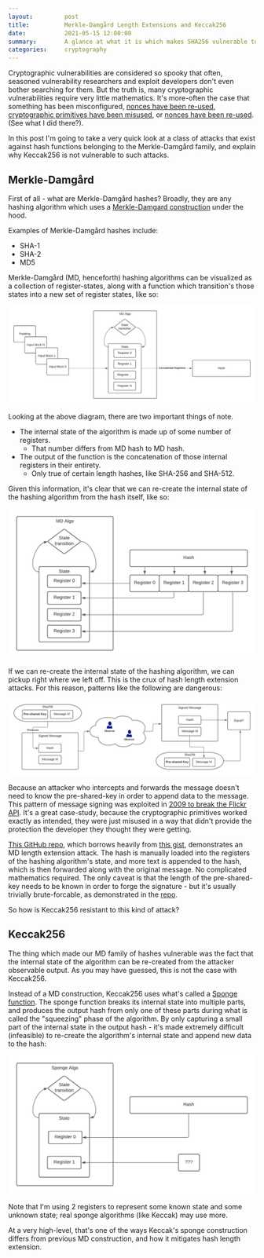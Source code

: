 ```yaml
---
layout:         post
title:          Merkle-Damgård Length Extensions and Keccak256
date:           2021-05-15 12:00:00
summary:        A glance at what it is which makes SHA256 vulnerable to hash length extension, and why Keccak256 is not vulnerable.
categories:     cryptography
---
```

Cryptographic vulnerabilities are considered so spooky that often, seasoned vulnerability researchers and exploit developers don't even bother searching for them. But the truth is, many cryptographic vulnerabilities require very little mathematics. It's more-often the case that something has been misconfigured, [nonces have been re-used](https://medium.com/asecuritysite-when-bob-met-alice/not-playing-randomly-the-sony-ps3-and-bitcoin-crypto-hacks-c1fe92bea9bc), [cryptographic primitives have been misused](http://netifera.com/research/flickr_api_signature_forgery.pdf), or [nonces have been re-used](https://medium.com/asecuritysite-when-bob-met-alice/not-playing-randomly-the-sony-ps3-and-bitcoin-crypto-hacks-c1fe92bea9bc). (See what I did there?).

In this post I'm going to take a very quick look at a class of attacks that exist against hash functions belonging to the Merkle-Damgård family, and explain why Keccak256 is not vulnerable to such attacks.

## Merkle-Damgård

First of all - what are Merkle-Damgård hashes? Broadly, they are any hashing algorithm which uses a [Merkle-Damgard construction](https://en.wikipedia.org/wiki/Merkle%E2%80%93Damg%C3%A5rd_construction) under the hood.

Examples of Merkle-Damgård hashes include:

- SHA-1
- SHA-2
- MD5

Merkle-Damgård (MD, henceforth) hashing algorithms can be visualized as a collection of register-states, along with a function which transition's those states into a new set of register states, like so:

![md_hash_algo](/images/md_hash_algo.png)

Looking at the above diagram, there are two important things of note.

- The internal state of the algorithm is made up of some number of registers.
  - That number differs from MD hash to MD hash.
- The output of the function is the concatenation of those internal registers in their entirety.
  - Only true of certain length hashes, like SHA-256 and SHA-512.

Given this information, it's clear that we can re-create the internal state of the hashing algorithm from the hash itself, like so:

![md_hash_algo](/images/hash_reconstruction.png)

If we can re-create the internal state of the hashing algorithm, we can pickup right where we left off. This is the crux of hash length extension attacks. For this reason, patterns like the following are dangerous:

![md_hash_algo](/images/signed_message.png)

Because an attacker who intercepts and forwards the message doesn't need to know the pre-shared-key in order to append data to the message. This pattern of message signing was exploited in [2009 to break the Flickr API](http://netifera.com/research/flickr_api_signature_forgery.pdf). It's a great case-study, because the cryptographic primitives worked exactly as intended, they were just misused in a way that didn't provide the protection the developer they thought they were getting.

[This GitHub repo](https://github.com/aftermathdigital/SHA256LengthExtension), which borrows heavily from [this gist](https://gist.github.com/prokls/41e82472bd4968720d1482f81235e0ac), demonstrates an MD length extension attack. The hash is manually loaded into the registers of the hashing algorithm's state, and more text is appended to the hash, which is then forwarded along with the original message. No complicated mathematics required. The only caveat is that the length of the pre-shared-key needs to be known in order to forge the signature - but it's usually trivially brute-forcable, as demonstrated in the [repo](https://github.com/aftermathdigital/SHA256LengthExtension).

So how is Keccak256 resistant to this kind of attack?

## Keccak256

The thing which made our MD family of hashes vulnerable was the fact that the internal state of the algorithm can be re-created from the attacker observable output. As you may have guessed, this is not the case with Keccak256.

Instead of a MD construction, Keccak256 uses what's called a [Sponge function](https://en.wikipedia.org/wiki/Sponge_function). The sponge function breaks its internal state into multiple parts, and produces the output hash from only one of these parts during what is called the "squeezing" phase of the algorithm. By only capturing a small part of the internal state in the output hash - it's made extremely difficult (infeasible) to re-create the algorithm's internal state and append new data to the hash:

![md_hash_algo](/images/sponge_reconstruction.png)

Note that I'm using 2 registers to represent some known state and some unknown state; real sponge algorithms (like Keccak) may use more.

At a very high-level, that's one of the ways Keccak's sponge construction differs from previous MD construction, and how it mitigates hash length extension.

